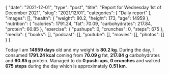 {
    "date": "2021-12-01",
    "type": "post",
    "title": "Report for Wednesday 1st of December 2021",
    "slug": "2021\/12\/01",
    "categories": [
        "Daily report"
    ],
    "images": [],
    "health": {
        "weight": 80.2,
        "height": 173,
        "age": 14959
    },
    "nutrition": {
        "calories": 1791.24,
        "fat": 70.09,
        "carbohydrates": 217.84,
        "protein": 60.85
    },
    "exercise": {
        "pushups": 0,
        "crunches": 0,
        "steps": 675
    },
    "media": {
        "books": [],
        "podcast": [],
        "youtube": [],
        "movies": [],
        "photos": []
    }
}

Today I am <strong>14959 days</strong> old and my weight is <strong>80.2 kg</strong>. During the day, I consumed <strong>1791.24 kcal</strong> coming from <strong>70.09 g</strong> fat, <strong>217.84 g</strong> carbohydrates and <strong>60.85 g</strong> protein. Managed to do <strong>0 push-ups</strong>, <strong>0 crunches</strong> and walked <strong>675 steps</strong> during the day which is approximately <strong>0.51 km</strong>.